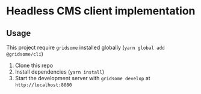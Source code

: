 # Headless CMS client implementation

## Usage

This project require `gridsome` installed globally (`yarn global add @gridsome/cli`)

1. Clone this repo
2. Install dependencies (`yarn install`)
3. Start the development server with `gridsome develop` at `http://localhost:8080`
